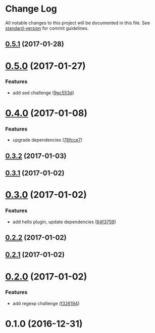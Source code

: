 # Change Log

All notable changes to this project will be documented in this file. See [standard-version](https://github.com/conventional-changelog/standard-version) for commit guidelines.

<a name="0.5.1"></a>
## [0.5.1](https://github.com/denouche/jarvis/compare/v0.5.0...v0.5.1) (2017-01-28)



<a name="0.5.0"></a>
# [0.5.0](https://github.com/denouche/jarvis/compare/v0.4.0...v0.5.0) (2017-01-27)


### Features

* add sed challenge ([9ec553d](https://github.com/denouche/jarvis/commit/9ec553d))



<a name="0.4.0"></a>
# [0.4.0](https://github.com/denouche/jarvis/compare/v0.3.2...v0.4.0) (2017-01-08)


### Features

* upgrade dependencies ([76fcce7](https://github.com/denouche/jarvis/commit/76fcce7))



<a name="0.3.2"></a>
## [0.3.2](https://github.com/denouche/jarvis/compare/v0.3.1...v0.3.2) (2017-01-03)



<a name="0.3.1"></a>
## [0.3.1](https://github.com/denouche/jarvis/compare/v0.3.0...v0.3.1) (2017-01-02)



<a name="0.3.0"></a>
# [0.3.0](https://github.com/denouche/jarvis/compare/v0.2.2...v0.3.0) (2017-01-02)


### Features

* add hello plugin, update dependencies ([64f3759](https://github.com/denouche/jarvis/commit/64f3759))



<a name="0.2.2"></a>
## [0.2.2](https://github.com/denouche/jarvis/compare/v0.2.0...v0.2.2) (2017-01-02)



<a name="0.2.1"></a>
## [0.2.1](https://github.com/denouche/jarvis/compare/v0.2.0...v0.2.1) (2017-01-02)



<a name="0.2.0"></a>
# [0.2.0](https://github.com/denouche/jarvis/compare/v0.1.0...v0.2.0) (2017-01-02)


### Features

* add regexp challenge ([f326194](https://github.com/denouche/jarvis/commit/f326194))



<a name="0.1.0"></a>
# 0.1.0 (2016-12-31)
